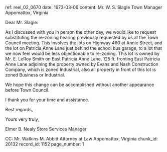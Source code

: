 ref: reel_02_0670
date: 1973-03-06
content: Mr. W. S. Slagle
Town Manager
Appomattox, Virginia

Dear Mr. Slagle:

As I discussed with you in person the other day, we would like to request substituting the re-zoning hearing previously requested by us at the Town Council meeting. This involves the lots on Highway 460 at Annie Street, and the lot on Patricia Anne Lane just behind the school bus garage, to a lot that we now feel would be less objectionable to re-zoning. This lot is owned by Mr. E. LeRoy Smith on East Patricia Anne Lane, 125 ft. fronting East Patricia Anne Lane adjoining the property owned by Evans and Nash Construction Company, which is zoned Industrial, also all property in front of this lot is zoned Business or Industrial.

We hope this change can be accomplished without another appearance before Town Council.

I thank you for your time and assistance.

Best regards,

Yours very truly,

Elmer B. Nealy
Store Services Manager

CC: Mr. Watkins M. Abbitt
Attorney at Law
Appomattox, Virginia
chunk_id: 20132
record_id: 1152
page_number: 1

